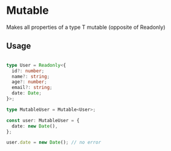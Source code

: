 # Mutable<T>

Makes all properties of a type T mutable (opposite of Readonly<T>)

## Usage

```ts

type User = Readonly<{
  id?: number;
  name?: string;
  age?: number;
  email?: string;
  date: Date;
}>;

type MutableUser = Mutable<User>;

const user: MutableUser = {
  date: new Date(),
};

user.date = new Date(); // no error
```
